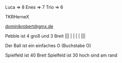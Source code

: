 Luca => 8
Enes => 7
Trio => 6

TKRHerneX






dominikrobert@gmx.de





Pebble ist 4 groß und 3 Breit 
|||
| |
| |
|||


Der Ball ist ein einfaches O (Buchstabe O)


Spielfeld ist 40 Breit
Spielfeld ist 30 hoch 
sind am rand



